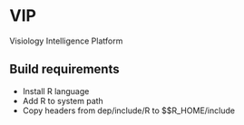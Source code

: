 # VIP
Visiology Intelligence Platform

## Build requirements

* Install R language
* Add R to system path
* Copy headers from dep/include/R to $$R_HOME/include